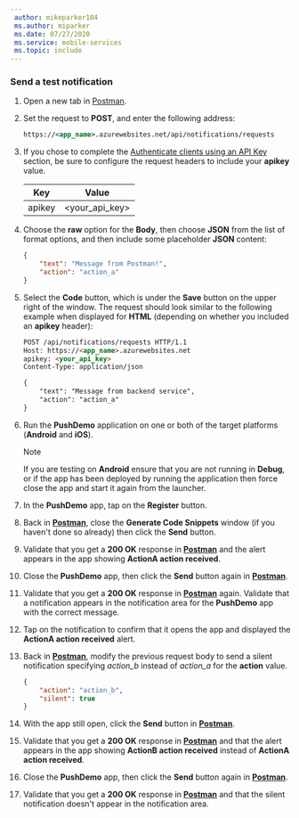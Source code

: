 ```yaml
---
 author: mikeparker104
 ms.author: miparker
 ms.date: 07/27/2020
 ms.service: mobile-services
 ms.topic: include
---
```


### Send a test notification

1. Open a new tab in [Postman](https://www.postman.com/downloads/).

1. Set the request to **POST**, and enter the following address:

    ```xml
    https://<app_name>.azurewebsites.net/api/notifications/requests
    ```

1. If you chose to complete the [Authenticate clients using an API Key](#authenticate-clients-using-an-api-key-optional) section, be sure to configure the request headers to include your **apikey** value.

   | Key                            | Value                          |
   | ------------------------------ | ------------------------------ |
   | apikey                         | <your_api_key>                 |

1. Choose the **raw** option for the **Body**, then choose **JSON** from the list of format options, and then include some placeholder **JSON** content:

    ```json
    {
        "text": "Message from Postman!",
        "action": "action_a"
    }
    ```

1. Select the **Code** button, which is under the **Save** button on the upper right of the window. The request should look similar to the following example when displayed for **HTML** (depending on whether you included an **apikey** header):

    ```html
    POST /api/notifications/requests HTTP/1.1
    Host: https://<app_name>.azurewebsites.net
    apikey: <your_api_key>
    Content-Type: application/json

    {
        "text": "Message from backend service",
        "action": "action_a"
    }
    ```

1. Run the **PushDemo** application on one or both of the target platforms (**Android** and **iOS**).

    > [!NOTE]
    > If you are testing on **Android** ensure that you are not running in **Debug**, or if the app has been deployed by running the application then force close the app and start it again from the launcher.

1. In the **PushDemo** app, tap on the **Register** button.

1. Back in **[Postman](https://www.postman.com/downloads)**, close the **Generate Code Snippets** window (if you haven't done so already) then click the **Send** button.

1. Validate that you get a **200 OK** response in **[Postman](https://www.postman.com/downloads)** and the alert appears in the app showing **ActionA action received**.  

1. Close the **PushDemo** app, then click the **Send** button again in **[Postman](https://www.postman.com/downloads)**.

1. Validate that you get a **200 OK** response in **[Postman](https://www.postman.com/downloads)** again. Validate that a notification appears in the notification area for the **PushDemo** app with the correct message.

1. Tap on the notification to confirm that it opens the app and displayed the **ActionA action received** alert.

1. Back in **[Postman](https://www.postman.com/downloads)**, modify the previous request body to send a silent notification specifying *action_b* instead of *action_a* for the **action** value.

    ```json
    {
        "action": "action_b",
        "silent": true
    }
    ```

1. With the app still open, click the **Send** button in **[Postman](https://www.postman.com/downloads)**.

1. Validate that you get a **200 OK** response in **[Postman](https://www.postman.com/downloads)** and that the alert appears in the app showing **ActionB action received** instead of **ActionA action received**.

1. Close the **PushDemo** app, then click the **Send** button again in **[Postman](https://www.postman.com/downloads)**.

1. Validate that you get a **200 OK** response in **[Postman](https://www.postman.com/downloads)** and that the silent notification doesn't appear in the notification area.
